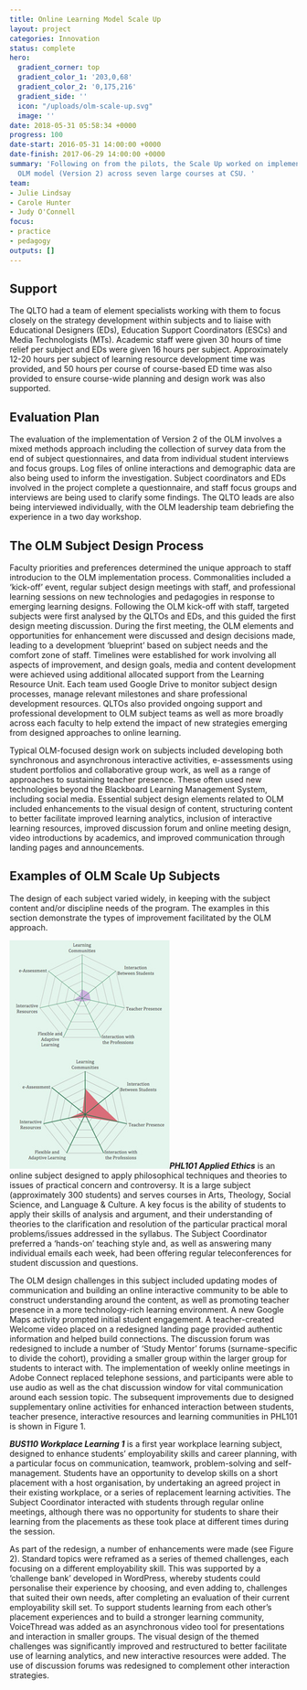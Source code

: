 ```yaml
---
title: Online Learning Model Scale Up
layout: project
categories: Innovation
status: complete
hero:
  gradient_corner: top
  gradient_color_1: '203,0,68'
  gradient_color_2: '0,175,216'
  gradient_side: ''
  icon: "/uploads/olm-scale-up.svg"
  image: ''
date: 2018-05-31 05:58:34 +0000
progress: 100
date-start: 2016-05-31 14:00:00 +0000
date-finish: 2017-06-29 14:00:00 +0000
summary: 'Following on from the pilots, the Scale Up worked on implementing the revised
  OLM model (Version 2) across seven large courses at CSU. '
team:
- Julie Lindsay
- Carole Hunter
- Judy O'Connell
focus:
- practice
- pedagogy
outputs: []
---
```

## Support

The QLTO had a team of element specialists working with them to focus closely on the strategy development within subjects and to liaise with Educational Designers (EDs), Education Support Coordinators (ESCs) and Media Technologists (MTs). Academic staff were given 30 hours of time relief per subject and EDs were given 16 hours per subject. Approximately 12-20 hours per subject of learning resource development time was provided, and 50 hours per course of course-based ED time was also provided to ensure course-wide planning and design work was also supported.

## Evaluation Plan

The evaluation of the implementation of Version 2 of the OLM involves a mixed methods approach including the collection of survey data from the end of subject questionnaires, and data from individual student interviews and focus groups. Log files of online interactions and demographic data are also being used to inform the investigation. Subject coordinators and EDs involved in the project complete a questionnaire, and staff focus groups and interviews are being used to clarify some findings. The QLTO leads are also being interviewed individually, with the OLM leadership team debriefing the experience in a two day workshop.

## The OLM Subject Design Process

Faculty priorities and preferences determined the unique approach to staff introducion to the OLM implementation process. Commonalities included a ‘kick-off’ event, regular subject design meetings with staff, and professional learning sessions on new technologies and pedagogies in response to emerging learning designs. Following the OLM kick-off with staff, targeted subjects were first analysed by the QLTOs and EDs, and this guided the first design meeting discussion. During the first meeting, the OLM elements and opportunities for enhancement were discussed and design decisions made, leading to a development ‘blueprint’ based on subject needs and the comfort zone of staff. Timelines were established for work involving all aspects of improvement, and design goals, media and content development were achieved using additional allocated support from the Learning Resource Unit. Each team used Google Drive to monitor subject design processes, manage relevant milestones and share professional development resources. QLTOs also provided ongoing support and professional development to OLM subject teams as well as more broadly across each faculty to help extend the impact of new strategies emerging from designed approaches to online learning.

Typical OLM-focused design work on subjects included developing both synchronous and asynchronous interactive activities, e-assessments using student portfolios and collaborative group work, as well as a range of approaches to sustaining teacher presence. These often used new technologies beyond the Blackboard Learning Management System, including social media. Essential subject design elements related to OLM included enhancements to the visual design of content, structuring content to better facilitate improved learning analytics, inclusion of interactive learning resources, improved discussion forum and online meeting design, video introductions by academics, and improved communication through landing pages and announcements.

## Examples of OLM Scale Up Subjects

The design of each subject varied widely, in keeping with the subject content and/or discipline needs of the program. The examples in this section demonstrate the types of improvement facilitated by the OLM approach.

<section markdown="1">

**_![](/uploads/olm-scale-up-phl101.jpg)PHL101 Applied Ethics_** is an online subject designed to apply philosophical techniques and theories to issues of practical concern and controversy. It is a large subject (approximately 300 students) and serves courses in Arts, Theology, Social Science, and Language & Culture. A key focus is the ability of students to apply their skills of analysis and argument, and their understanding of theories to the clarification and resolution of the particular practical moral problems/issues addressed in the syllabus. The Subject Coordinator preferred a ‘hands-on’ teaching style and, as well as answering many individual emails each week, had been offering regular teleconferences for student discussion and questions.

The OLM design challenges in this subject included updating modes of communication and building an online interactive community to be able to construct understanding around the content, as well as promoting teacher presence in a more technology-rich learning environment. A new Google Maps activity prompted initial student engagement. A teacher-created Welcome video placed on a redesigned landing page provided authentic information and helped build connections. The discussion forum was redesigned to include a number of ‘Study Mentor’ forums (surname-specific to divide the cohort), providing a smaller group within the larger group for students to interact with. The implementation of weekly online meetings in Adobe Connect replaced telephone sessions, and participants were able to use audio as well as the chat discussion window for vital communication around each session topic. The subsequent improvements due to designed supplementary online activities for enhanced interaction between students, teacher presence, interactive resources and learning communities in PHL101 is shown in Figure 1.

</section>

<section markdown="1">

**_BUS110 Workplace Learning 1_** is a first year workplace learning subject, designed to enhance students’ employability skills and career planning, with a particular focus on communication, teamwork, problem-solving and self-management. Students have an opportunity to develop skills on a short placement with a host organisation, by undertaking an agreed project in their existing workplace, or a series of replacement learning activities. The Subject Coordinator interacted with students through regular online meetings, although there was no opportunity for students to share their learning from the placements as these took place at different times during the session.

As part of the redesign, a number of enhancements were made (see Figure 2). Standard topics were reframed as a series of themed challenges, each focusing on a different employability skill. This was supported by a ‘challenge bank’ developed in WordPress, whereby students could personalise their experience by choosing, and even adding to, challenges that suited their own needs, after completing an evaluation of their current employability skill set. To support students learning from each other’s placement experiences and to build a stronger learning community, VoiceThread was added as an asynchronous video tool for presentations and interaction in smaller groups. The visual design of the themed challenges was significantly improved and restructured to better facilitate use of learning analytics, and new interactive resources were added. The use of discussion forums was redesigned to complement other interaction strategies.

</section>